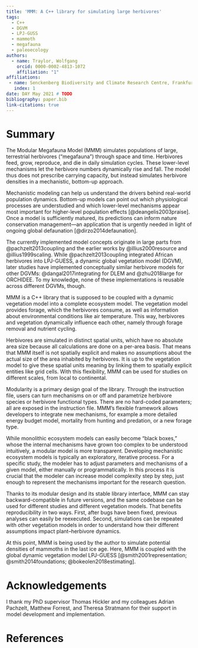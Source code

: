 ```yaml
---
title: 'MMM: A C++ library for simulating large herbivores'
tags:
  - C++
  - DGVM
  - LPJ-GUSS
  - mammoth
  - megafauna
  - paleoecology
authors:
  - name: Traylor, Wolfgang
    orcid: 0000-0002-4813-1072
    affiliation: "1"
affiliations:
 - name: Senckenberg Biodiversity and Climate Research Centre, Frankfurt am Main, Germany
   index: 1
date: DAY May 2021 # TODO
bibliography: paper.bib
link-citations: true
---
```


<!--
SPDX-FileCopyrightText: 2021 Wolfgang Traylor <wolfgang.traylor@senckenberg.de>

SPDX-License-Identifier: CC-BY-4.0
-->

<!--
From the JOSS website (https://joss.readthedocs.io/en/latest/submitting.html):

The paper should be between 250-1000 words.

Your paper should include:

• A list of the authors of the software and their affiliations, using the correct format (see the example below).
• A summary describing the high-level functionality and purpose of the software for a diverse, non-specialist audience.
• A clear Statement of Need that illustrates the research purpose of the software.
• A list of key references, including to other software addressing related needs.
• Mention (if applicable) a representative set of past or ongoing research projects using the software and recent scholarly publications enabled by it.
• Acknowledgement of any financial support.
-->

# Summary

The Modular Megafauna Model (MMM) simulates populations of large, terrestrial herbivores (“megafauna”) through space and time.
Herbivores feed, grow, reproduce, and die in daily simulation cycles.
These lower-level mechanisms let the herbivore numbers dynamically rise and fall.
The model thus does not prescribe carrying capacity, but instead simulates herbivore densities in a mechanistic, bottom-up approach.

Mechanistic modeling can help us understand the drivers behind real-world population dynamics.
Bottom-up models can point out which physiological processes are understudied and which lower-level mechanisms appear most important for higher-level population effects [@deangelis2003praise].
Once a model is sufficiently matured, its predictions can inform nature conservation management—an application that is urgently needed in light of ongoing global defaunation [@dirzo2014defaunation].

The currently implemented model concepts originate in large parts from @pachzelt2013coupling and the earlier works by @illius2000resource and @illius1999scaling.
While @pachzelt2013coupling integrated African herbivores into LPJ-GUESS, a dynamic global vegetation model (DGVM), later studies have implemented conceptually similar herbivore models for other DGVMs: @dangal2017integrating for DLEM and @zhu2018large for ORCHIDEE.
To my knowledge, none of these implementations is reusable across different DGVMs, though.

MMM is a C++ library that is supposed to be coupled with a dynamic vegetation model into a complete ecosystem model.
The vegetation model provides forage, which the herbivores consume, as well as information about environmental conditions like air temperature.
This way, herbivores and vegetation dynamically influence each other, namely through forage removal and nutrient cycling.

Herbivores are simulated in distinct spatial units, which have no absolute area size because all calculations are done on a per-area basis.
That means that MMM itself is not spatially explicit and makes no assumptions about the actual size of the area inhabited by herbivores.
It is up to the vegetation model to give these spatial units meaning by linking them to spatially explicit entities like grid cells.
With this flexibility, MMM can be used for studies on different scales, from local to continental.

Modularity is a primary design goal of the library.
Through the instruction file, users can turn mechanisms on or off and parametrize herbivore species or herbivore functional types.
There are no hard-coded parameters; all are exposed in the instruction file.
MMM’s flexible framework allows developers to integrate new mechanisms, for example a more detailed energy budget model, mortality from hunting and predation, or a new forage type.

While monolithic ecosystem models can easily become “black boxes,” whose the internal mechanisms have grown too complex to be understood intuitively, a modular model is more transparent.
Developing mechanistic ecosystem models is typically an exploratory, iterative process.
For a specific study, the modeler has to adjust parameters and mechanisms of a given model, either manually or programmatically.
In this process it is crucial that the modeler can increase model complexity step by step, just enough to represent the mechanisms important for the research question.

Thanks to its modular design and its stable library interface, MMM can stay backward-compatible in future versions, and the same codebase can be used for different studies and different vegetation models.
That benefits reproducibility in two ways.
First, after bugs have been fixed, previous analyses can easily be reexecuted.
Second, simulations can be repeated with other vegetation models in order to understand how their different assumptions impact plant–herbivore dynamics.

At this point, MMM is being used by the author to simulate potential densities of mammoths in the last ice age.
Here, MMM is coupled with the global dynamic vegetation model LPJ-GUESS [@smith2001representation; @smith2014foundations; @bokeolen2018estimating].

# Acknowledgements
I thank my PhD supervisor Thomas Hickler and my colleagues Adrian Pachzelt, Matthew Forrest, and Theresa Stratmann for their support in model development and implementation.

# References
